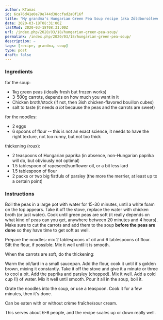 ```yaml
---
author: KTamas
id: 6ca76d41e0e79e744d38ccfad2a0f16f
title: "My grandma's Hungarian Green Pea Soup recipe (aka Zöldborsóleves)"
date: 2020-03-18T08:31:00Z
lastMod: 2020-03-18T08:31:00Z
url: /index.php/2020/03/18/hungarian-green-pea-soup/
permalink: /index.php/2020/03/18/hungarian-green-pea-soup/
description: ~
tags: [recipe, grandma, soup]
type: post
draft: false
---
```

### Ingredients
for the soup:
- 1kg green peas (ideally fresh but frozen works)
- 3-500g carrots, depends on how much you want in it
- Chicken broth/stock (if not, then 3ish chicken-flavored bouillon cubes)
- salt to taste (it needs *a lot* because the peas and the carrots are sweet)

for the noodles:
- 2 eggs
- 6 spoons of flour -- this is not an exact science, it needs to have the right texture, not too runny, but not too thick

thickening (roux):
- 2 teaspoons of Hungarian paprika (in absence, non-Hungarian paprika will do, but obviously not optimal)
- 1.5 tablespoon of rapeseed/sunflower oil, or a bit less lard
- 1.5 tablespoon of flour
- 2 packs or two big fistfuls of parsley (the more the merrier, at least up to a certain point)

### Instructions
Boil the peas in a large pot with water for 15-30 minutes, until a white foam on the top appears. Take it off the stove, replace the water with chicken broth (or just water). Cook until green peas are soft (it really depends on what kind of peas can you get, anywhere between 20 minutes and 4 hours). Make sure to cut the carrots and add them to the soup **before the peas are done** so they have time to get soft as well.

Prepare the noodles: mix 2 tablespoons of oil and 6 tablespoons of flour. Sift the flour, if possible. Mix it well until it is smooth.

When the carrots are soft, do the thickening:

Warm the oil/lard in a small saucepan. Add the flour, cook it until it's golden brown, mixing it constantly. Take it off the stove and give it a minute or three to cool a bit. Add the paprika and parsley (chopped). Mix it well. Add a cold cup (!) of water. Mix it well until smooth. Pour it all in the soup, boil it.

Grate the noodles into the soup, or use a teaspoon. Cook it for a few minutes, then it's done.

Can be eaten with or without crème fraîche/sour cream.

This serves about 6-8 people, and the recipe scales up or down really well.
